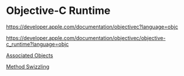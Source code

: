 # Objective-C Runtime

<https://developer.apple.com/documentation/objectivec?language=objc>

<https://developer.apple.com/documentation/objectivec/objective-c_runtime?language=objc>

[Associated Objects](https://nshipster.com/associated-objects/)

[Method Swizzling](https://nshipster.com/method-swizzling/)
